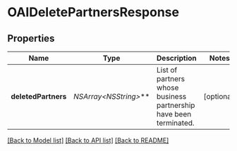 # OAIDeletePartnersResponse

## Properties
Name | Type | Description | Notes
------------ | ------------- | ------------- | -------------
**deletedPartners** | **NSArray&lt;NSString*&gt;*** | List of partners whose business partnership have been terminated. | [optional] 

[[Back to Model list]](../README.md#documentation-for-models) [[Back to API list]](../README.md#documentation-for-api-endpoints) [[Back to README]](../README.md)


